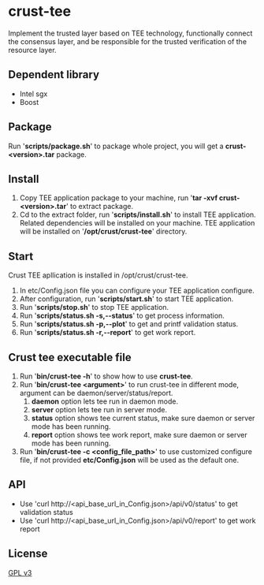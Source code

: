 # crust-tee
Implement the trusted layer based on TEE technology, functionally connect  the consensus layer, and be responsible for the trusted verification of the resource layer.

## Dependent library
- Intel sgx
- Boost

## Package
Run '**scripts/package.sh**' to package whole project, you will get a **crust-\<version\>.tar** package.

## Install
1. Copy TEE application package to your machine, run '**tar -xvf crust-\<version\>.tar**' to extract package.
1. Cd to the extract folder, run '**scripts/install.sh**' to install TEE application. Related dependencies will be installed on your machine. TEE application will be installed on '**/opt/crust/crust-tee**' directory.

## Start
Crust TEE apllication is installed in /opt/crust/crust-tee.
1. In etc/Config.json file you can configure your TEE application configure.
1. After configuration, run '**scripts/start.sh**' to start TEE application.
1. Run '**scripts/stop.sh**' to stop TEE application.
1. Run '**scripts/status.sh -s,--status**' to get process information.
1. Run '**scripts/status.sh -p,--plot**' to get and printf validation status.
1. Run '**scripts/status.sh -r,--report**' to get work report.

## Crust tee executable file
1. Run '**bin/crust-tee -h**' to show how to use **crust-tee**.
1. Run '**bin/crust-tee \<argument\>**' to run crust-tee in different mode, argument can be daemon/server/status/report.
   1. **daemon** option lets tee run in daemon mode.
   1. **server** option lets tee run in server mode.
   1. **status** option shows tee current status, make sure daemon or server mode has been running.
   1. **report** option shows tee work report, make sure daemon or server mode has been running.
1. Run '**bin/crust-tee -c \<config_file_path\>**' to use customized configure file, if not provided **etc/Config.json** will be used as the default one.

## API
- Use 'curl http://<api_base_url_in_Config.json>/api/v0/status' to get validation status
- Use 'curl http://<api_base_url_in_Config.json>/api/v0/report' to get work report

## License

[GPL v3](LICENSE)
